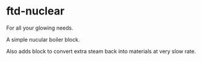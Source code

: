 # ftd-nuclear
For all your glowing needs.

A simple nucular boiler block.

Also adds block to convert extra steam back into materials at very slow rate.
